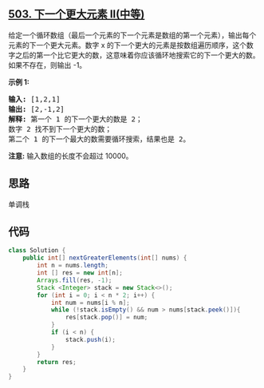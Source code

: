 ## [503. 下一个更大元素 II(中等)]()
<div class="notranslate"><p>给定一个循环数组（最后一个元素的下一个元素是数组的第一个元素），输出每个元素的下一个更大元素。数字 x 的下一个更大的元素是按数组遍历顺序，这个数字之后的第一个比它更大的数，这意味着你应该循环地搜索它的下一个更大的数。如果不存在，则输出 -1。</p>

<p><strong>示例 1:</strong></p>

<pre><strong>输入:</strong> [1,2,1]
<strong>输出:</strong> [2,-1,2]
<strong>解释:</strong> 第一个 1 的下一个更大的数是 2；
数字 2 找不到下一个更大的数； 
第二个 1 的下一个最大的数需要循环搜索，结果也是 2。
</pre>

<p><strong>注意:</strong> 输入数组的长度不会超过 10000。</p>
</div>

## 思路
单调栈

## 代码
```java
class Solution {
    public int[] nextGreaterElements(int[] nums) {
        int n = nums.length;
        int [] res = new int[n];
        Arrays.fill(res, -1);
        Stack <Integer> stack = new Stack<>();
        for (int i = 0; i < n * 2; i++) {
            int num = nums[i % n];
            while (!stack.isEmpty() && num > nums[stack.peek()]){
                res[stack.pop()] = num;
            }
            if (i < n) {
                stack.push(i);
            }
        }
        return res;
    }
}
```
